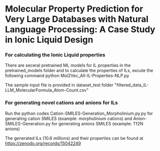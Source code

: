 # Molecular Property Prediction for Very Large Databases with Natural Language Processing: A Case Study in Ionic Liquid Design

### For calculating the Ionic Liquid properties
There are seceral pretrained ML models for IL properties in the pretrained_models folder and to calculate the properties of ILs, excute the following command
python Mol2Vec_All-IL-Properties-NLP.py

The sample input file is provided in dataset_test folder "filtered_data_IL-LLM_MolecularFormula_Atom-Count.csv"

### For generating novel cations and anions for ILs
Run the python codes Cation-SMILES-Generation_Morpholinium.py.py for generating cation SMILES (example: morpholinium cations) and Anion-SMILES-Generation.py for generating anions SMILES (example: Tf2N anions)

The generated ILs (10.6 millions) and their properties can be found at https://zenodo.org/records/15042249
